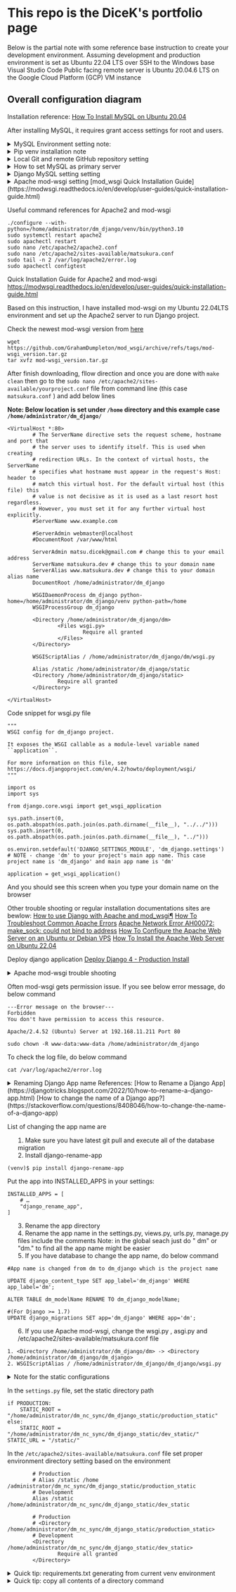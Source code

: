 # This repo is the DiceK's portfolio page

Below is the partial note with some reference base instruction to create your development environment.
Assuming development and production environment is set as Ubuntu 22.04 LTS over SSH to the Windows base Visual Studio Code
Public facing remote server is Ubuntu 20.04.6 LTS on the Google Cloud Platform (GCP) VM instance

Overall configuration diagram
----------------


Installation reference: [How To Install MySQL on Ubuntu 20.04](https://www.digitalocean.com/community/tutorials/how-to-install-mysql-on-ubuntu-20-04/)

After installing MySQL, it requires grant access settings for root and users. 
<details>
<summary>MySQL Environment setting note:</summary>
In order to edit as root, login

```
sudo mysql -u root -p
Enter password:
```

```
CREATE USER 'user'@'%' WITH GRANT OPTION;
```

Related reference page: 
 [Host 'xxx.xx.xxx.xxx' is not allowed to connect to this MySQL server](https://stackoverflow.com/questions/1559955/host-xxx-xx-xxx-xxx-is-not-allowed-to-connect-to-this-mysql-server/)
 [How To Allow Remote Access to MySQL](https://www.digitalocean.com/community/tutorials/how-to-allow-remote-access-to-mysql/)



Connect to the remote server in different IP address
```
mysql -u nextcloud -h 192.168.xxx.xxx -P 330x -p 
```
### Optional - replication setting note will be added later

</details>

<details>
<summary>Pip venv installation note</summary>

Install venv to working directory
```
python3 -m venv venv
```

activate ```venv``` environment
```
source venv/bin/activate
```

pip install from requirements.txt file
```
python -m pip install -r requirements.txt
```

If ```mysqlclient==2.0.3``` gives error  saying "[Mysqlclient cannot install via pip, cannot find pkg-config name](https://stackoverflow.com/questions/76585758/mysqlclient-cannot-install-via-pip-cannot-find-pkg-config-name#:~:text=The%20error%20you%20are%20encountering,build%20the%20mysqlclient%20Python%20package.)", do below command
```
sudo apt-get install python3-dev default-libmysqlclient-dev build-essential pkg-config
```
[Reference from mysqlclient GitHub](https://github.com/PyMySQL/mysqlclient)

If ```ldap``` returns error, [I can't install python-ldap](https://stackoverflow.com/questions/4768446/i-cant-install-python-ldap), then do below
```
sudo apt-get install libsasl2-dev python3-dev libldap2-dev libssl-dev
```

Then do again
```
python -m pip install -r requirements.txt
```
should install all packages

</details>

<details>
<summary>Local Git and remote GitHub repository setting</summary>

Add git ignore file

***This is the very important step*** Git ignore files saves tons of space (such as venv file or media files) and unwilling file (such as password and email address etc) to expose to the remote if that is set especially as a public repository

get git files from GitHub:
Recommend read through [Using Git source control in VS Code](https://code.visualstudio.com/docs/sourcecontrol/overview)

Install Git on the linux environment 
```
sudo apt install 
```

Setup the remote repository to the local VS code environment

Go to the Git pane and then add remote folloing below screenshot

![image](https://github.com/dmatsukura/dm/assets/82191672/ddd2941a-0eb6-4cb6-a014-014b79059a7f)

Add remote URL here

![image](https://github.com/dmatsukura/dm/assets/82191672/3144dd1b-3c8a-45ab-a2b4-0b690fc27cef)

Put your name of this remote branch 

![image](https://github.com/dmatsukura/dm/assets/82191672/a240fc7b-46cd-4664-b34e-d0b6e3acce2b)

This name part will be appear when you type on the command to commit or pull every each time. For example:

![image](https://github.com/dmatsukura/dm/assets/82191672/269bd0b3-58c8-4c20-b39d-577dc8127393)


For the first commit, you have to set up your git config file entering your user.email and your user.name. 
Otherwise pop up below error message
```
(venv) xxxx$ git commit -m "initial local setting"
Author identity unknown

*** Please tell me who you are.

Run

  git config --global user.email "you@example.com"
  git config --global user.name "Your Name"

to set your account's default identity.
Omit --global to set the identity only in this repository.

fatal: unable to auto-detect email address (got 'xxxxx@xxxx-xxxx.(none)')
```

</details>


<details>
<summary> How to set MySQL as primary server</summary>
[How to set up environment variables in DJango](https://alicecampkin.medium.com/how-to-set-up-environment-variables-in-django-f3c4db78c55f)
Install django-environ
```
pip install django-environ
```
On the setting.py file do
```
import environ
```
Under import and from sections, enter:
```
#Initialize environment variables
env = environ.Env()
environ.Env.read_env()
```
Then create your .env file
CAUTION: If you have not create .gitignore file, create it otherwise this sql password will be exposed to the repository if that is the publicly accessible

Install django-extensions to generate secret key
Reference: [How To Store Django Secret Keys In Development And Production](https://www.youtube.com/watch?v=bPR3Q0BFFzw)
```
pip install django-extensions
```
Clone from GitHub repository to project directory 
Follow [this "Getting it", "Installing it" and "Using it" direction](https://github.com/django-extensions/django-extensions)

    $ git clone git://github.com/django-extensions/django-extensions.git
    $ cd django-extensions
    $ python setup.py install

Then finally run:
```
python manage.py generate_secret_key
```

Paste generated key into the SECRET_KEY section of .env file



[Git Ignore file list sample from toptal.com](https://www.toptal.com/developers/gitignore/api/python)

Abobe steps troubleshoot: If you are facing below error message
```
django.core.exceptions.ImproperlyConfigured: The app label 'django-extensions' is not a valid Python identifier.
```
The solution might be copy paste from README.md file the right file name is in the INSTALLED_APPS section 
![image](https://github.com/dmatsukura/dm/assets/82191672/d4ff3012-09d6-4def-84ac-1659754b95b9)

OR
Try create first app (above state is just created project and cloned the 'django-extensions' under project directory. 

![image](https://github.com/dmatsukura/dm/assets/82191672/0803aa99-6630-4500-b8c4-013d14e48b43)


</details>

<details>
<summary>Django MySQL setting setting </summary>
[Django official documentation](https://docs.djangoproject.com/en/4.2/intro/tutorial02/#database-setup)

[How to Connect MySQL Database with Django Project](https://www.youtube.com/watch?v=SNyCV8vOr-g)

Once setting is done do 
```
python manage.py makemigrations
```
And do migrate
```
python manage.py migrate
```
</details>

<details>
<summary>Apache mod-wsgi setting</sumamry>
[mod_wsgi Quick Installation Guide](https://modwsgi.readthedocs.io/en/develop/user-guides/quick-installation-guide.html)



Useful command references for Apache2 and mod-wsgi
```
./configure --with-python=/home/administrator/dm_django/venv/bin/python3.10
sudo systemctl restart apache2
sudo apachectl restart
sudo nano /etc/apache2/apache2.conf
sudo nano /etc/apache2/sites-available/matsukura.conf
sudo tail -n 2 /var/log/apache2/error.log
sudo apachectl configtest
```

Quick Installation Guide for Apache2 and mod-wsgi
https://modwsgi.readthedocs.io/en/develop/user-guides/quick-installation-guide.html

Based on this instruction, I have installed mod-wsgi on my Ubuntu 22.04LTS environment and set up the Apache2 server to run Django project.

Check the newest mod-wsgi version from [here](https://github.com/GrahamDumpleton/mod_wsgi/releases) 
```
wget https://github.com/GrahamDumpleton/mod_wsgi/archive/refs/tags/mod-wsgi_version.tar.gz
tar xvfz mod-wsgi_version.tar.gz
```

After finish downloading, fllow direction and once you are done with ```make clean``` then go to the ```sudo nano /etc/apache2/sites-available/yourproject.conf``` file from command line (this case ```matsukura.conf``` ) and add below lines

**Note: Below location is set under ```/home``` directory and this example case ```/home/administrator/dm_django/```**
```
<VirtualHost *:80>
        # The ServerName directive sets the request scheme, hostname and port that
        # the server uses to identify itself. This is used when creating
        # redirection URLs. In the context of virtual hosts, the ServerName
        # specifies what hostname must appear in the request's Host: header to
        # match this virtual host. For the default virtual host (this file) this
        # value is not decisive as it is used as a last resort host regardless.
        # However, you must set it for any further virtual host explicitly.
        #ServerName www.example.com

        #ServerAdmin webmaster@localhost
        #DocumentRoot /var/www/html

        ServerAdmin matsu.dicek@gmail.com # change this to your email address
        ServerName matsukura.dev # change this to your domain name
        ServerAlias www.matsukura.dev # change this to your domain alias name
        DocumentRoot /home/administrator/dm_django 

        WSGIDaemonProcess dm_django python-home=/home/administrator/dm_django/venv python-path=/home
        WSGIProcessGroup dm_django

        <Directory /home/administrator/dm_django/dm>
                <Files wsgi.py>
                        Require all granted
                </Files>
        </Directory>

        WSGIScriptAlias / /home/administrator/dm_django/dm/wsgi.py

        Alias /static /home/administrator/dm_django/static
        <Directory /home/administrator/dm_django/static>
                Require all granted
        </Directory>

</VirtualHost>

```

Code snippet for wsgi.py file
```
"""
WSGI config for dm_django project.

It exposes the WSGI callable as a module-level variable named ``application``.

For more information on this file, see
https://docs.djangoproject.com/en/4.2/howto/deployment/wsgi/
"""

import os
import sys

from django.core.wsgi import get_wsgi_application

sys.path.insert(0, os.path.abspath(os.path.join(os.path.dirname(__file__), "../../")))
sys.path.insert(0, os.path.abspath(os.path.join(os.path.dirname(__file__), "../")))

os.environ.setdefault('DJANGO_SETTINGS_MODULE', 'dm_django.settings') # NOTE - change 'dm' to your project's main app name. This case project name is 'dm_django' and main app name is 'dm'

application = get_wsgi_application()
```

And you should see this screen when you type your domain name on the browser



Other trouble shooting or regular installation documentations sites are bewlow:
[How to use Django with Apache and mod_wsgi¶](https://docs.djangoproject.com/en/4.2/howto/deployment/wsgi/modwsgi/)
[How To Troubleshoot Common Apache Errors](https://www.digitalocean.com/community/tutorials/how-to-troubleshoot-common-apache-errors)
[Apache Network Error AH00072: make_sock: could not bind to address](https://www.digitalocean.com/community/tutorials/apache-network-error-ah00072-make_sock-could-not-bind-to-address)
[How To Configure the Apache Web Server on an Ubuntu or Debian VPS](https://www.digitalocean.com/community/tutorials/how-to-configure-the-apache-web-server-on-an-ubuntu-or-debian-vps)
[How To Install the Apache Web Server on Ubuntu 22.04](https://www.digitalocean.com/community/tutorials/how-to-install-the-apache-web-server-on-ubuntu-22-04)

Deploy django application
[Deploy Django 4 - Production Install](https://terokarvinen.com/2022/deploy-django/)


</details>


<details>
<summary>Apache mod-wsgi trouble shooting</sumamry>

Often mod-wsgi gets permission issue.
If you see below error message, do below command
```
---Error message on the browser---
Forbidden
You don't have permission to access this resource.

Apache/2.4.52 (Ubuntu) Server at 192.168.11.211 Port 80
```

```
sudo chown -R www-data:www-data /home/administrator/dm_django

```

To check the log file, do below command
```
cat /var/log/apache2/error.log
```

</details>


<details>
<summary>Renaming Django App name</sumamry>
References:
[How to Rename a Django App](https://djangotricks.blogspot.com/2022/10/how-to-rename-a-django-app.html)
[How to change the name of a Django app?](https://stackoverflow.com/questions/8408046/how-to-change-the-name-of-a-django-app)

List of changing the app name are
1. Make sure you have latest git pull and execute all of the database migration
2. Install django-rename-app
```
(venv)$ pip install django-rename-app
```
Put the app into INSTALLED_APPS in your settings:
```
INSTALLED_APPS = [
    # …
    "django_rename_app",
]
```
3. Rename the app directory
4. Rename the app name in the settings.py, views.py, urls.py, manage.py files include the comments
Note: in the global seach just do " dm" or "dm." to find all the app name might be easier
5. If you have database to change the app name, do below command
```
#App name is changed from dm to dm_django which is the project name

UPDATE django_content_type SET app_label='dm_django' WHERE app_label='dm';

ALTER TABLE dm_modelName RENAME TO dm_django_modelName;

#(For Django >= 1.7)
UPDATE django_migrations SET app='dm_django' WHERE app='dm';
```

6. If you use Apache mod-wsgi, change the wsgi.py , asgi.py and /etc/apache2/sites-available/matsukura.conf file
```
1. <Directory /home/administrator/dm_django/dm> -> <Directory /home/administrator/dm_django/dm_django>
2. WSGIScriptAlias / /home/administrator/dm_django/dm_django/wsgi.py
```

</details>

<details>
<summary>Note for the static configurations</sumamry>

In the ```settings.py``` file, set the static directory path
```
if PRODUCTION:
    STATIC_ROOT = "/home/administrator/dm_nc_sync/dm_django_static/production_static"
else:
    STATIC_ROOT = "/home/administrator/dm_nc_sync/dm_django_static/dev_static/"
STATIC_URL = "/static/"
``` 


In the ```/etc/apache2/sites-available/matsukura.conf``` file set proper environment directory setting based on the environment
```
        # Production
        # Alias /static /home /administrator/dm_nc_sync/dm_django_static/production_static
        # Development
        Alias /static /home/administrator/dm_nc_sync/dm_django_static/dev_static 
        
        # Production
        # <Directory /home/administrator/dm_nc_sync/dm_django_static/production_static>
        # Development
        <Directory /home/administrator/dm_nc_sync/dm_django_static/dev_static>
                Require all granted
        </Directory>
```


</details>

<details>
<summary>Quick tip: requirements.txt generating from current venv environment </summary>

Caution: Make sure you are in the venv environment
 
```pip freeze > requirements.txt```

NOTE: other option is ```pip install pipreqs``` and then ```pipreqs /path/to/project``` but this does not export all pip packages to requirements.txt file

[Automatically create file 'requirements.txt'](https://stackoverflow.com/questions/31684375/automatically-create-file-requirements-txt)

</details>


<details>
<summary>Quick tip: copy all contents of a directory command</summary>

```
cp -a /source/directory/. /destination/directory/
```

[How can I copy the contents of a folder to another folder in a different directory using terminal?])(https://askubuntu.com/questions/86822/how-can-i-copy-the-contents-of-a-folder-to-another-folder-in-a-different-directo)


<details>
<summary>Quick tip: rSync to mirror project folder to other folder</summary>
Copy all files to the destination directory making that source directory as a subdirectory of the destination directory

```
rsync --stats --progress -av /source/directory /destination/directory/
```
The source ```directory``` will be just droped off under the destination ```directory``````

</details>

<details>
<summary>Quick tip: Zipping file on linux</summary>
Note: In order to be able to unzip the file on Windows, Mac or other OS used .zip instead of tar.gz

Install zip and unzip command
```
sudo apt-get install zip unzip
```

To zip the file, do below command
```
zip -r ZipFileName.zip /source/directory/to/zip
```
(How can I create a zip archive of a whole directory)[https://askubuntu.com/questions/58889/how-can-i-create-a-zip-archive-of-a-whole-directory-via-terminal-without-hidden]


To unzip the file, do below command
```
unzip ZipFileName.zip
```
(How to unzip a zip file from the Terminal?)[https://askubuntu.com/questions/86849/how-to-unzip-a-zip-file-from-the-terminal]

Note: As you notice when unzip file, it will be unzipped with the same directory structure as the source directory. So above case ```ZipFileName.zip``` will be unzipped as ```/source/directory/to/zip``` directory.
</details>


<details>
<summary>Quick Tip: Delete command for whole directory including hidden files and subdirectories</summary>
To delete all files and subdirectories including hidden files and subdirectories, do below command
```
```
rm -rf /path/to/directory
```
(How to remove all files from a directory?)[https://askubuntu.com/questions/60228/how-to-remove-all-files-from-a-directory]
</details>

<details>
<summary>Prevent bot access using robots.txt and robots meta tag</summary>

(How to add a robots.txt to your Django site)[https://adamj.eu/tech/2020/02/10/robots-txt/]

Robots.txt general information
(robots.txt - Wikipedia)[https://en.wikipedia.org/wiki/Robots.txt]
(Introduction to robots.txt)[https://developers.google.com/search/docs/crawling-indexing/robots/intro]
(How Google interprets the robots.txt specification)[https://developers.google.com/search/docs/crawling-indexing/robots/robots_txt]
(A Deeper Look At Robots.txt)[https://searchengineland.com/a-deeper-look-at-robotstxt-17573]
(Block the Bots that Feed “AI” Models by Scraping Your Website)[https://neil-clarke.com/block-the-bots-that-feed-ai-models-by-scraping-your-website/]

Robots.txt template
(Robots.txt Template from ditig.com)[https://www.ditig.com/robots-txt-template]
(Robots.txt Template from  apache-ultimate-bad-bot-blocker on the GitHub)[https://github.com/mitchellkrogza/apache-ultimate-bad-bot-blocker/blob/master/robots.txt/robots.txt]

Organization example
(GitHub robots.txt)[https://github.com/robots.txt]
(Google robots.txt)[https://www.google.com/robots.txt]
(Amazon robots.txt)[https://www.amazon.com/robots.txt]


</details>

<details>
<summary>Apache static and media setting</summary>

Static setting on the ```/etc/apache2/apache2.conf``` file
```
Alias /static/ /static/diretory/static/
<Directory /static/diretory/static/>
	Require all granted
</Directory>
```

Media seting on the same file as above
```

```

</details>


<details>
<summary>TOTP Setting</summary>


Reference: [Django : Two Factor Authentication](https://medium.com/@ksarthak4ever/django-two-factor-authentication-2ece42748610)




</details>



<details>
<summary>WireGuard Setting to publish your local production via Google Cloud Platform (GCP) VM</summary>


Generate public key and private key on the GCP VPN server side
Move directory to ```/etc/wireguard/keys``` if you don't have this directory, create ```sudo mkdir -m 0700 /etc/wireguard/keys```

Generate private key
```
umask 077; wg genkey | tee /etc/wireguard/keys/private_server.key | wg /etc/wireguard/keys/public_server.key.pub > publickey
```
To see the result of keys do below command
```
cat /etc/wireguard/keys/private_server.key
cat /etc/wireguard/keys/public_server.key.pub
```


On the GCP VPN server, before apply above generated keys to the wg0.conf file, make sure to take down the wg0 interface. Otherwise if you have a some setting already it keeps overwriting to the original setting
```
sudo systemctl stop wg-quick@wg0
```


Server side ```/etc/wireguard/wg0.conf``` file setting on GCP instance
```
[Peer]
PublicKey = SERVER_PUBLIC_KEY
AllowedIPs = 10.12.15.10/32
Endpoint = 12.34.56.78:12345 
```

Client side ```/etc/wireguard/wg0.conf``` file setting
```                         
[Interface]
## This Ubuntu client's private key ##
PrivateKey = xxxxxxxxxxxxxxxxxxxxxxxxxxxxxx

## Client IP address ##
Address = 12.12.15.10/24

[Peer]
## GCP haub20-template-3 server public key ##
PublicKey = xxxxxxxxxxxxxxxxxxxxxxxxxxxxxxxx
AllowedIPs = 0.0.0.0/0
Endpoint = 12.34.56.78:12345

```

Trouble shooting
If you faced kicked out from remote SSH from host computer to prod computer, do below command
```
AllowedIPs = 0.0.0.0/0,::/0
```
Now you will be able to connect ssh with the VPN connection

</details>


<details>
<summary>Reverse Proxy setting using Nginx</summary>

[Configuring an Nginx HTTPs Reverse Proxy on Ubuntu Bionic](https://www.scaleway.com/en/docs/tutorials/nginx-reverse-proxy/)

```
cd /etc/nginx/sites-available
sudo nano [reverseproxy].conf
```

reverseproxy.conf file setting

```
server {
        server_name [gcp-server-public-ip];

        listen 80;
        listen [::]:80;
        access_log /var/log/nginx/reverse-access.log;
        error_log /var/log/nginx/reverse-error.log;

        location /{
                proxy_pass http://[vpn_client_ip_address]:80/;
                proxy_set_header Host $host;
                proxy_set_header X-Real_IP $remote_addr;
                proxy_set_header X-Forwarded-For $proxy_add_x_forwarded_for;
                proxy_set_header X-Forwarded-Proto $scheme;
                proxy_http_version 1.1;
                proxy_set_header Connection "";
                proxy_buffering off;
                client_max_body_size 0;
                proxy_read_timeout 36000s;
                proxy_redirect off;
        }
}

server { 
        server_name [your_url].com www.[your_url].com;

        location / { 
                proxy_pass http://[gcp-server-public-ip]:[port-number]/;
        }

}

```
Test the setting running ```sudo nginx -t```

Restart nginx ```sudo systemctl restart nginx```

Correct certbot command location and version to check
```
which certbot
/opt/certbot/bin/certbot
sudo /usr/bin/certbot --version
certbot 2.7.4
```


Make certbot setting
```
sudo /usr/bin/certbot -nginx -d [your-domain].com -d www.[your-domain].com
```
NOTE:
![www also needs to added in the A record of domain setting](https://i.stack.imgur.com/Da39Y.png) [reference](https://i.stack.imgur.com/Da39Y.png)```

After that ```/etc/nginx/sites-available/[your-domain].com``` file will be updated as below with certbot setting



Trouble shooting
If you see the error message ```"/var/log/nginx/error.log" failed (13: Permission denied```, do below command
[How to dismiss nginx warning message nginx: [alert] could not open error log file: open() "/var/log/nginx/error.log" failed (13: Permission denied)](https://serverfault.com/questions/967132/how-to-dismiss-nginx-warning-message-nginx-alert-could-not-open-error-log-fil)
```
sudo chown -R www-data:www-data /var/log/nginx

Remove the folder of nginx log file and create new one
sudo rm -rf /var/log/nginx
sudo mkdir /var/log/nginx
sudo touch /var/log/nginx/error.log
sudo chown -R www-data:www-data /var/log/nginx

```

Certbot installation 

certbot --nginx -d [your_url].com -v


Troubleshooting
When you see below error messge,
```
...
Original exception was:
Traceback (most recent call last):
  File "/usr/bin/pip3", line 11, in <module>
    load_entry_point('pip==20.0.2', 'console_scripts', 'pip3')()
  File "/usr/lib/python3/dist-packages/pkg_resources/__init__.py", line 490, in load_entry_point
    return get_distribution(dist).load_entry_point(group, name)
  File "/usr/lib/python3/dist-packages/pkg_resources/__init__.py", line 2854, in load_entry_point
    return ep.load()
  File "/usr/lib/python3/dist-packages/pkg_resources/__init__.py", line 2445, in load
    return self.resolve()
  File "/usr/lib/python3/dist-packages/pkg_resources/__init__.py", line 2451, in resolve
    module = __import__(self.module_name, fromlist=['__name__'], level=0)
  File "/usr/lib/python3/dist-packages/pip/_internal/cli/main.py", line 10, in <module>
    from pip._internal.cli.autocompletion import autocomplete
  File "/usr/lib/python3/dist-packages/pip/_internal/cli/autocompletion.py", line 9, in <module>
    from pip._internal.cli.main_parser import create_main_parser
  File "/usr/lib/python3/dist-packages/pip/_internal/cli/main_parser.py", line 7, in <module>
    from pip._internal.cli import cmdoptions
  File "/usr/lib/python3/dist-packages/pip/_internal/cli/cmdoptions.py", line 24, in <module>
    from pip._internal.exceptions import CommandError
  File "/usr/lib/python3/dist-packages/pip/_internal/exceptions.py", line 10, in <module>
    from pip._vendor.six import iteritems
  File "/usr/lib/python3/dist-packages/pip/_vendor/__init__.py", line 65, in <module>
    vendored("cachecontrol")
  File "/usr/lib/python3/dist-packages/pip/_vendor/__init__.py", line 36, in vendored
    __import__(modulename, globals(), locals(), level=0)
  File "<frozen importlib._bootstrap>", line 991, in _find_and_load
  File "<frozen importlib._bootstrap>", line 975, in _find_and_load_unlocked
  File "<frozen importlib._bootstrap>", line 655, in _load_unlocked
  File "<frozen importlib._bootstrap>", line 618, in _load_backward_compatible
  File "<frozen zipimport>", line 259, in load_module
  File "/usr/share/python-wheels/CacheControl-0.12.6-py2.py3-none-any.whl/cachecontrol/__init__.py", line 9, in <module>
  File "<frozen importlib._bootstrap>", line 991, in _find_and_load
  File "<frozen importlib._bootstrap>", line 975, in _find_and_load_unlocked
  File "<frozen importlib._bootstrap>", line 655, in _load_unlocked
  File "<frozen importlib._bootstrap>", line 618, in _load_backward_compatible
  File "<frozen zipimport>", line 259, in load_module
  File "/usr/share/python-wheels/CacheControl-0.12.6-py2.py3-none-any.whl/cachecontrol/wrapper.py", line 1, in <module>
  File "<frozen importlib._bootstrap>", line 991, in _find_and_load
  File "<frozen importlib._bootstrap>", line 975, in _find_and_load_unlocked
  File "<frozen importlib._bootstrap>", line 655, in _load_unlocked
  File "<frozen importlib._bootstrap>", line 618, in _load_backward_compatible
  File "<frozen zipimport>", line 259, in load_module
  File "/usr/share/python-wheels/CacheControl-0.12.6-py2.py3-none-any.whl/cachecontrol/adapter.py", line 5, in <module>
  File "<frozen importlib._bootstrap>", line 991, in _find_and_load
  File "<frozen importlib._bootstrap>", line 975, in _find_and_load_unlocked
  File "<frozen importlib._bootstrap>", line 655, in _load_unlocked
  File "<frozen importlib._bootstrap>", line 618, in _load_backward_compatible
  File "<frozen zipimport>", line 259, in load_module
  File "/usr/share/python-wheels/requests-2.22.0-py2.py3-none-any.whl/requests/__init__.py", line 95, in <module>
  File "<frozen importlib._bootstrap>", line 991, in _find_and_load
  File "<frozen importlib._bootstrap>", line 975, in _find_and_load_unlocked
  File "<frozen importlib._bootstrap>", line 655, in _load_unlocked
  File "<frozen importlib._bootstrap>", line 618, in _load_backward_compatible
  File "<frozen zipimport>", line 259, in load_module
  File "/usr/share/python-wheels/urllib3-1.25.8-py2.py3-none-any.whl/urllib3/contrib/pyopenssl.py", line 46, in <module>
  File "/usr/lib/python3/dist-packages/OpenSSL/__init__.py", line 8, in <module>
    from OpenSSL import crypto, SSL
  File "/usr/lib/python3/dist-packages/OpenSSL/crypto.py", line 1553, in <module>
    class X509StoreFlags(object):
  File "/usr/lib/python3/dist-packages/OpenSSL/crypto.py", line 1573, in X509StoreFlags
    CB_ISSUER_CHECK = _lib.X509_V_FLAG_CB_ISSUER_CHECK
AttributeError: module 'lib' has no attribute 'X509_V_FLAG_CB_ISSUER_CHECK'
```

Try below command
[AttributeError: module 'lib' has no attribute 'X509_V_FLAG_CB_ISSUER_CHECK'](https://stackoverflow.com/questions/73830524/attributeerror-module-lib-has-no-attribute-x509-v-flag-cb-issuer-check)
```
sudo apt remove python3-pip 
wget https://bootstrap.pypa.io/get-pip.py
sudo python3 get-pip.py
```
reboot VM and try below command 
```
pip install pyopenssl --upgrade
```



</details>